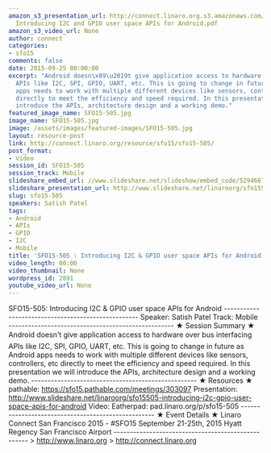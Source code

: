 ```yaml
---
amazon_s3_presentation_url: http://connect.linaro.org.s3.amazonaws.com/sfo15/Presentations/09-25-Friday/SFO15-505-
  Introducing I2C and GPIO user space APIs for Android.pdf
amazon_s3_video_url: None
author: connect
categories:
- sfo15
comments: false
date: 2015-09-25 00:00:00
excerpt: "Android doesn\x89\u2019t give application access to hardware over bus interfacing
  APIs like I2C, SPI, GPIO, UART, etc. This is going to change in future as Android
  apps needs to work with multiple different devices like sensors, controllers, etc
  directly to meet the efficiency and speed required. In this presentation we will
  introduce the APIs, architecture design and a working demo."
featured_image_name: SFO15-505.jpg
image_name: SFO15-505.jpg
image: /assets/images/featured-images/SFO15-505.jpg
layout: resource-post
link: http://connect.linaro.org/resource/sfo15/sfo15-505/
post_format:
- Video
session_id: SFO15-505
session_track: Mobile
slideshare_embed_url: //www.slideshare.net/slideshow/embed_code/52946678
slideshare_presentation_url: http://www.slideshare.net/linaroorg/sfo15505-introducing-i2c-gpio-user-space-apis-for-android
slug: sfo15-505
speakers: Satish Patel
tags:
- Android
- APIs
- GPIO
- I2C
- Mobile
title: 'SFO15-505 : Introducing I2C & GPIO user space APIs for Android'
video_length: 00:00
video_thumbnail: None
wordpress_id: 2891
youtube_video_url: None
---
```


SFO15-505: Introducing I2C & GPIO user space APIs for Android --------------------------------------------------- Speaker: Satish Patel Track: Mobile --------------------------------------------------- ★ Session Summary ★ Android doesn’t give application access to hardware over bus interfacing APIs like I2C, SPI, GPIO, UART, etc. This is going to change in future as Android apps needs to work with multiple different devices like sensors, controllers, etc directly to meet the efficiency and speed required. In this presentation we will introduce the APIs, architecture design and a working demo. --------------------------------------------------- ★ Resources ★ pathable: https://sfo15.pathable.com/meetings/303097 Presentation: http://www.slideshare.net/linaroorg/sfo15505-introducing-i2c-gpio-user-space-apis-for-android Video: Eatherpad: pad.linaro.org/p/sfo15-505 --------------------------------------------------- ★ Event Details ★ Linaro Connect San Francisco 2015 - #SFO15 September 21-25th, 2015 Hyatt Regency San Francisco Airport --------------------------------------------------- > http://www.linaro.org > http://connect.linaro.org

